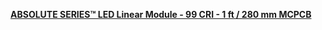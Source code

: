 [**ABSOLUTE SERIES™ LED Linear Module - 99 CRI - 1 ft / 280 mm MCPCB**](https://store.waveformlighting.com/collections/led-linear-modules/products/absolute-series-99-cri-led-linear-module)